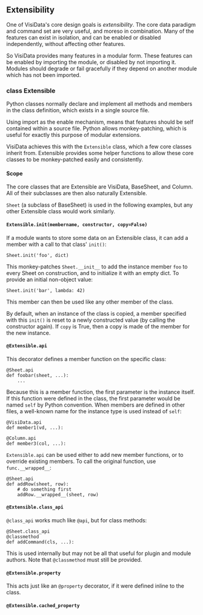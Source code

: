 ## Extensibility

One of VisiData's core design goals is *extensibility*.
The core data paradigm and command set are very useful, and moreso in combination.
Many of the features can exist in isolation, and can be enabled or disabled independently, without affecting other features.

So VisiData provides many features in a modular form.
These features can be enabled by importing the module, or disabled by not importing it.
Modules should degrade or fail gracefully if they depend on another module which has not been imported.

### class Extensible

Python classes normally declare and implement all methods and members in the class definition, which exists in a single source file.

Using import as the enable mechanism, means that features should be self contained within a source file.
Python allows monkey-patching, which is useful for exactly this purpose of modular extensions.

VisiData achieves this with the `Extensible` class, which a few core classes inherit from.  Extensible provides some helper functions to allow these core classes to be monkey-patched easily and consistently.

#### Scope

The core classes that are Extensible are VisiData, BaseSheet, and Column.
All of their subclasses are then also naturally Extensible.

`Sheet` (a subclass of BaseSheet) is used in the following examples, but any other Extensible class would work similarly.

#### `Extensible.init(membername, constructor, copy=False)`

If a module wants to store some data on an Extensible class, it can add a member with a call to that class' `init()`:

    Sheet.init('foo', dict)

This monkey-patches `Sheet.__init__` to add the instance member `foo` to every Sheet on construction, and to initialize it with an empty dict.
To provide an initial non-object value:

    Sheet.init('bar', lambda: 42)

This member can then be used like any other member of the class.

By default, when an instance of the class is copied, a member specified with this `init()` is reset to a newly constructed value (by calling the constructor again).
If `copy` is True, then a copy is made of the member for the new instance.

#### `@Extensible.api`

This decorator defines a member function on the specific class:

    @Sheet.api
    def foobar(sheet, ...):
        ...

Because this is a member function, the first parameter is the instance itself.
If this function were defined in the class, the first parameter would be named `self` by Python convention.
When members are defined in other files, a well-known name for the instance type is used instead of `self`:

    @VisiData.api
    def member1(vd, ...):

    @Column.api
    def member3(col, ...):

`Extensible.api` can be used either to add new member functions, or to override existing members.
To call the original function, use `func.__wrapped__`:

    @Sheet.api
    def addRow(sheet, row):
        # do something first
        addRow.__wrapped__(sheet, row)

#### `@Extensible.class_api`

`@class_api` works much like `@api`, but for class methods:

    @Sheet.class_api
    @classmethod
    def addCommand(cls, ...):

This is used internally but may not be all that useful for plugin and module authors.
Note that `@classmethod` must still be provided.

#### `@Extensible.property`

This acts just like an `@property` decorator, if it were defined inline to the class.

#### `@Extensible.cached_property`



